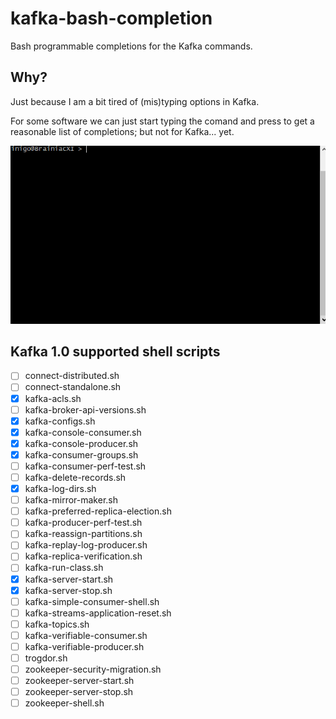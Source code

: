 # kafka-bash-completion
Bash programmable completions for the Kafka commands.

## Why?

Just because I am a bit tired of (mis)typing options in Kafka.

For some software we can just start typing the comand and press <tab><tab> to get a reasonable list of completions; but not for Kafka... yet.

![Screencast: From bash, type tab twice to trigger autocompletion](screencast1.gif "Screencast: From bash, type tab twice to trigger autocompletion")

## Kafka 1.0 supported shell scripts

- [ ] connect-distributed.sh
- [ ] connect-standalone.sh
- [X] kafka-acls.sh
- [ ] kafka-broker-api-versions.sh
- [X] kafka-configs.sh
- [X] kafka-console-consumer.sh
- [X] kafka-console-producer.sh
- [X] kafka-consumer-groups.sh
- [ ] kafka-consumer-perf-test.sh
- [ ] kafka-delete-records.sh
- [X] kafka-log-dirs.sh
- [ ] kafka-mirror-maker.sh
- [ ] kafka-preferred-replica-election.sh
- [ ] kafka-producer-perf-test.sh
- [ ] kafka-reassign-partitions.sh
- [ ] kafka-replay-log-producer.sh
- [ ] kafka-replica-verification.sh
- [ ] kafka-run-class.sh
- [X] kafka-server-start.sh
- [X] kafka-server-stop.sh
- [ ] kafka-simple-consumer-shell.sh
- [ ] kafka-streams-application-reset.sh
- [ ] kafka-topics.sh
- [ ] kafka-verifiable-consumer.sh
- [ ] kafka-verifiable-producer.sh
- [ ] trogdor.sh
- [ ] zookeeper-security-migration.sh
- [ ] zookeeper-server-start.sh
- [ ] zookeeper-server-stop.sh
- [ ] zookeeper-shell.sh
